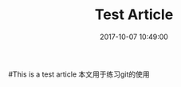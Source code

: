 ﻿---
layout: post
title:  "Test Article"
date:   2017-10-07 10:49:00
categories: Hello
tags: Hello
---

#This is a test article
本文用于练习git的使用